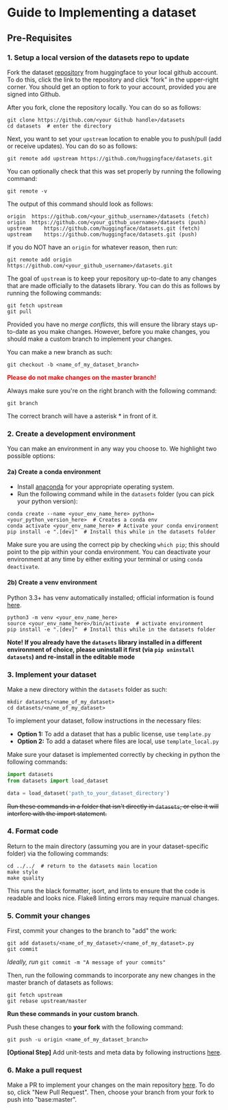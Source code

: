 # Guide to Implementing a dataset

## Pre-Requisites




### 1. **Setup a local version of the datasets repo to update**
Fork the dataset [repository](https://github.com/huggingface/datasets) from huggingface to your local github account. To do this, click the link to the repository and click "fork" in the upper-right corner. You should get an option to fork to your account, provided you are signed into Github. 

After you fork, clone the repository locally. You can do so as follows:

    git clone https://github.com/<your Github handle>/datasets
    cd datasets  # enter the directory

Next, you want to set your `upstream` location to enable you to push/pull (add or receive updates). You can do so as follows:
    
    git remote add upstream https://github.com/huggingface/datasets.git

You can optionally check that this was set properly by running the following command:
    
    git remote -v 

The output of this command should look as follows:

    origin  https://github.com/<your_github_username>/datasets (fetch)
    origin  https://github.com/<your_github_username>/datasets (push)
    upstream    https://github.com/huggingface/datasets.git (fetch)
    upstream    https://github.com/huggingface/datasets.git (push)

If you do NOT have an `origin` for whatever reason, then run:

    git remote add origin https://github.com/<your_github_username>/datasets.git

The goal of `upstream` is to keep your repository up-to-date to any changes that are made officially to the datasets library. You can do this as follows by running the following commands:

    git fetch upstream
    git pull

Provided you have no *merge conflicts*, this will ensure the library stays up-to-date as you make changes. However, before you make changes, you should make a custom branch to implement your changes. 

You can make a new branch as such:

    git checkout -b <name_of_my_dataset_branch>

<p style="color:red"> <b> Please do not make changes on the master branch! </b></p>

Always make sure you're on the right branch with the following command:

    git branch

The correct branch will have a asterisk \* in front of it.

### 2. **Create a development environment** 
You can make an environment in any way you choose to. We highlight two possible options:

#### 2a) Create a conda environment

- Install [anaconda](https://docs.anaconda.com/anaconda/install/) for your appropriate operating system.
- Run the following command while in the `datasets` folder (you can pick your python version):

```
conda create --name <your_env_name_here> python=<your_python_version_here>  # Creates a conda env
conda activate <your_env_name_here> # Activate your conda environment
pip install -e ".[dev]"  # Install this while in the datasets folder
```

Make sure you are using the correct pip by checking `which pip`; this should point to the pip within your conda environment. You can deactivate your environment at any time by either exiting your terminal or using `conda deactivate`.

#### 2b) Create a venv environment

Python 3.3+ has venv automatically installed; official information is found [here](https://packaging.python.org/en/latest/guides/installing-using-pip-and-virtual-environments/).

```
python3 -m venv <your_env_name_here>
source <your_env_name_here>/bin/activate  # activate environment
pip install -e ".[dev]"  # Install this while in the datasets folder
```

**Note! If you already have the `datasets` library installed in a different environment of choice, please uninstall it first (via `pip uninstall datasets`) and re-install in the editable mode**

### 3. Implement your dataset

Make a new directory within the `datasets` folder as such: <br>

    mkdir datasets/<name_of_my_dataset>
    cd datasets/<name_of_my_dataset>

To implement your dataset, follow instructions in the necessary files:

- **Option 1:** To add a dataset that has a public license, use `template.py`
- **Option 2:** To add a dataset where files are local, use `template_local.py`

Make sure your dataset is implemented correctly by checking in python the following commands:

```python
import datasets
from datasets import load_dataset

data = load_dataset('path_to_your_dataset_directory')
```

~~Run these commands in a folder that isn't directly in `datasets`, or else it will interfere with the import statement.~~

### 4. Format code 

Return to the main directory (assuming you are in your dataset-specific folder) via the following commands:

    cd ../../  # return to the datasets main location
    make style
    make quality

This runs the black formatter, isort, and lints to ensure that the code is readable and looks nice. Flake8 linting errors may require manual changes.

### 5. Commit your changes

First, commit your changes to the branch to "add" the work:

    git add datasets/<name_of_my_dataset>/<name_of_my_dataset>.py
    git commit

*Ideally, run* `git commit -m "A message of your commits"`

Then, run the following commands to incorporate any new changes in the master branch of datasets as follows:

    git fetch upstream
    git rebase upstream/master

**Run these commands in your custom branch**.

Push these changes to **your fork** with the following command:

    git push -u origin <name_of_my_dataset_branch>

**[Optional Step]** Add unit-tests and meta data by following instructions [here](https://huggingface.co/docs/datasets/share_dataset.html#adding-tests).

### 6. **Make a pull request** 

Make a PR to implement your changes on the main repository [here](https://github.com/huggingface/datasets/pulls). To do so, click "New Pull Request". Then, choose your branch from your fork to push into "base:master".
